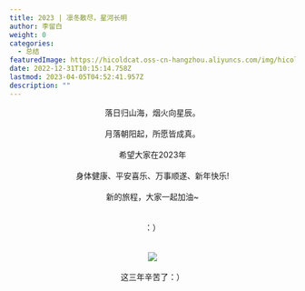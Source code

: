 ```yaml
---
title: 2023 | 凛冬散尽，星河长明
author: 李留白
weight: 0
categories:
  - 总结
featuredImage: https://hicoldcat.oss-cn-hangzhou.aliyuncs.com/img/hicoldcat_Orange_sunset_green_tent_stars_and_moon_all_over_the__625b53df-9781-42a8-8033-7a2d8ea7bfa1.png
date: 2022-12-31T10:15:14.758Z
lastmod: 2023-04-05T04:52:41.957Z
description: ""
---
```


<center>落日归山海，烟火向星辰。</center>
<br>
<center>月落朝阳起，所愿皆成真。</center>
<br>
<center>希望大家在2023年</center>
<br>
<center>身体健康、平安喜乐、万事顺遂、新年快乐!</center>
<br>
<center>新的旅程，大家一起加油~</center>
<br>
<br>

<center>：）</center>
<br>
<br>

<div align=center><img src="https://hicoldcat.oss-cn-hangzhou.aliyuncs.com/img/hicoldcat_Plane_vector_Orange_sunset_Green_tent_Full_of_stars_a_22961135-8997-40cb-86fb-5253329f48d1.png"></div>

<br>
<center>这三年辛苦了：）</center>
<br>
<br>

